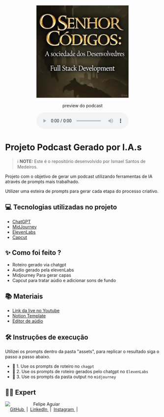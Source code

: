 <p align="center">
<img 
    src="./assets/IMG-20251018-WA0001.jpg"
    width="300"
/>
</p>

<p align="center">
<a href="https://dio.me/">
</a>
<a href="https://dio.me/">
</a>
</p>

<p align="center">
    preview do podcast
</p>

<div align="center">
    <audio src="output/podcast_editado.MP3" controls title="Podcast editado"></audio>
</div>

# Projeto Podcast Gerado por I.A.s


 > ℹ️ **NOTE:** Este é o repositório desenvolvido por Ismael Santos de Medeiros.

Projeto com o objetivo de gerar um podcast utilizando ferramentas de IA através de prompts mais trabalhado.

Utilizer uma esteira de prompts para gerar cada etapa do processo criativo.

## 💻 Tecnologias utilizadas no projeto

- [ChatGPT](https://chat.openai.com/) 
- [MidJourney](https://www.midjourney.com/app/)
- [ElevenLabs](https://beta.elevenlabs.io/)
- [Capcut](https://www.capcut.com/pt-br/)

## ✨ Como foi feito ?

- Roteiro gerado via chatgpt
- Audio gerado pela elevenLabs
- Midjourney Para gerar capas
- Capcut para tratar aúdio e adicionar sons de fundo

## 📚 Materiais

- [Link da live no Youtube](https://www.youtube.com)
- [Notion Template](https://helpful-jump-17b.notion.site/PAS-Podcast-AI-Studio-210489e15d7a4a73b743bb159e45d06f?pvs=4)
- [Editor de aúdio](https://www.capcut.com/editor?from_page=landing_page&__action_from=picture_V%C3%ADdeos%20profissionais%20em%20minutos,%20n%C3%A3o%20em%20horas.)


## 🛠️ Instruções de execução

Utilizei os prompts dentro da pasta "assets", para replicar o resultado siga o passo a passo abaixo.

- 🤖 1. Use os prompts de roteiro no `chagpt`
- 🤖 2. Use os prompts de roteiro gerados pelo chatgpt no  `ElevenLabs`
- 🤖 3. Use os prompts da pasta output no `midjourney`

## 👨‍💻 Expert

<p>
    <img 
      align=left 
      margin=10 
      width=80 
      src="https://avatars.githubusercontent.com/u/37452836?v=4"
    />
    <p>&nbsp&nbsp&nbspFelipe Aguiar<br>
    &nbsp&nbsp&nbsp
    <a 
        href="https://github.com/ism-dev-codes">
        GitHub
    </a>
    &nbsp;|&nbsp;
    <a 
        href="https://www.linkedin.com/in/ismael-medeiros-5b2bb51ab/">
        LinkedIn
    </a>
    &nbsp;|&nbsp;
    <a 
        href="https://www.instagram.com/ismaelsmedeiros?igsh=YXA1OW1mNXhkNmVy">
        Instagram
    </a>
    &nbsp;|&nbsp;</p>
</p>
<br/><br/>
<p>
